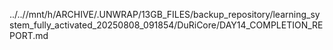../..//mnt/h/ARCHIVE/.UNWRAP/13GB_FILES/backup_repository/learning_system_fully_activated_20250808_091854/DuRiCore/DAY14_COMPLETION_REPORT.md